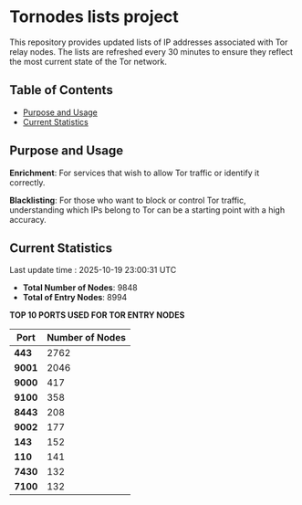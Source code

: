 # Tornodes lists project

This repository provides updated lists of IP addresses associated with Tor relay nodes. The lists are refreshed every 30 minutes to ensure they reflect the most current state of the Tor network.

## Table of Contents

- [Purpose and Usage](#purpose-and-usage)
- [Current Statistics](#current-statistics)


## Purpose and Usage

**Enrichment**: For services that wish to allow Tor traffic or identify it correctly.

**Blacklisting**: For those who want to block or control Tor traffic, understanding which IPs belong to Tor can be a starting point with a high accuracy.

## Current Statistics

Last update time : 2025-10-19 23:00:31 UTC

- **Total Number of Nodes**: 9848
- **Total of Entry Nodes**: 8994

**TOP 10 PORTS USED FOR TOR ENTRY NODES**

| **Port** | **Number of Nodes** |
|------|-----------------|
| **443**   | 2762  |
| **9001**   | 2046  |
| **9000**   | 417  |
| **9100**   | 358  |
| **8443**   | 208  |
| **9002**   | 177  |
| **143**   | 152  |
| **110**   | 141  |
| **7430**   | 132  |
| **7100**   | 132  |

